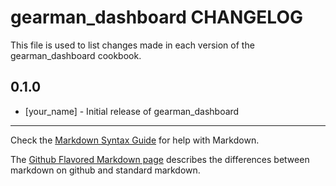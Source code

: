 gearman_dashboard CHANGELOG
===========================

This file is used to list changes made in each version of the gearman_dashboard cookbook.

0.1.0
-----
- [your_name] - Initial release of gearman_dashboard

- - -
Check the [Markdown Syntax Guide](http://daringfireball.net/projects/markdown/syntax) for help with Markdown.

The [Github Flavored Markdown page](http://github.github.com/github-flavored-markdown/) describes the differences between markdown on github and standard markdown.
